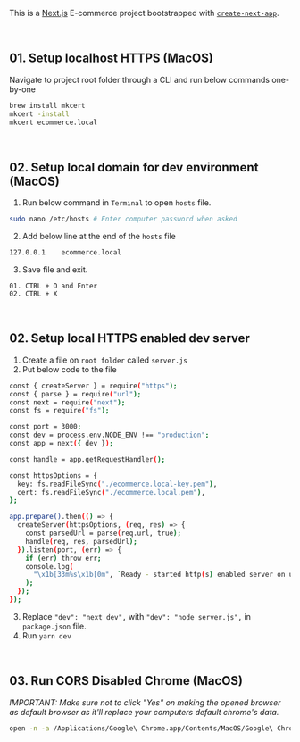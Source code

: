 This is a [Next.js](https://nextjs.org/) E-commerce project bootstrapped with [`create-next-app`](https://github.com/vercel/next.js/tree/canary/packages/create-next-app).

<br />

## 01. Setup localhost HTTPS (MacOS)

Navigate to project root folder through a CLI and run below commands one-by-one

```bash
brew install mkcert
mkcert -install
mkcert ecommerce.local
```

<br />

## 02. Setup local domain for dev environment (MacOS)

01. Run below command in `Terminal` to open `hosts` file.

```bash
sudo nano /etc/hosts # Enter computer password when asked
```

02. Add below line at the end of the `hosts` file

```bash
127.0.0.1    ecommerce.local
```

03. Save file and exit. 

```
01. CTRL + O and Enter
02. CTRL + X
```

<br />

## 02. Setup local HTTPS enabled dev server

1.  Create a file on `root folder` called `server.js`
2.  Put below code to the file

```bash
const { createServer } = require("https");
const { parse } = require("url");
const next = require("next");
const fs = require("fs");

const port = 3000;
const dev = process.env.NODE_ENV !== "production";
const app = next({ dev });

const handle = app.getRequestHandler();

const httpsOptions = {
  key: fs.readFileSync("./ecommerce.local-key.pem"),
  cert: fs.readFileSync("./ecommerce.local.pem"),
};

app.prepare().then(() => {
  createServer(httpsOptions, (req, res) => {
    const parsedUrl = parse(req.url, true);
    handle(req, res, parsedUrl);
  }).listen(port, (err) => {
    if (err) throw err;
    console.log(
      "\x1b[33m%s\x1b[0m", `Ready - started http(s) enabled server on url: https://${hostname}:${port}`
    );
  });
});
```

3. Replace `"dev": "next dev",` with `"dev": "node server.js",` in `package.json` file.
4. Run `yarn dev`

<br />

## 03. Run CORS Disabled Chrome (MacOS)

_IMPORTANT: Make sure not to click "Yes" on making the opened browser as default browser as it'll replace your computers default chrome's data._

```bash
open -n -a /Applications/Google\ Chrome.app/Contents/MacOS/Google\ Chrome --args --user-data-dir="/tmp/chrome_dev_test" --disable-web-security
```
